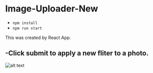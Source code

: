# Image-Uploader-New
- `npm install`
- `npm run start`

This was created by React App. 

-Click submit to apply a new fliter to a photo. 
------------------------------------------------------
![alt text](https://i.imgur.com/eHdm0Dzm.png "Preview of Fliter")
